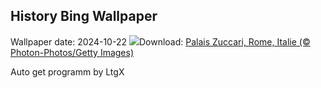 ## History Bing Wallpaper
Wallpaper date: 2024-10-22
![](https://www.bing.com/th?id=OHR.MonsterDoor_FR-FR1619086814_UHD.jpg&w=1000)Download: [Palais Zuccari, Rome, Italie (© Photon-Photos/Getty Images)](https://www.bing.com/th?id=OHR.MonsterDoor_FR-FR1619086814_UHD.jpg)

Auto get programm by LtgX
